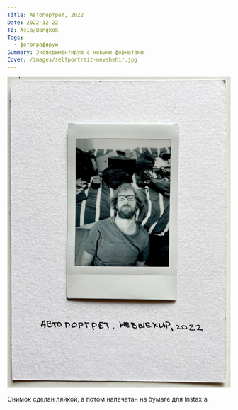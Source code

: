 ```yaml
---
Title: Автопортрет, 2022
Date: 2022-12-22
Tz: Asia/Bangkok
Tags:
  - фотографирую
Summary: Экспериментирую с новыми форматами
Cover: /images/selfportrait-nevshehir.jpg
---
```


![Автопортрет, Невшехир, 2022](images/selfportrait-nevshehir@2x.jpg)

Снимок сделан ляйкой, а потом напечатан на бумаге для Instax'а